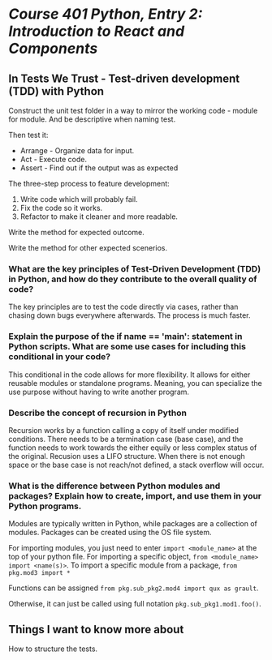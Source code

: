 # *Course 401 Python, Entry 2: Introduction to React and Components*

## In Tests We Trust - Test-driven development (TDD) with Python

Construct the unit test folder in a way to mirror the working code - module for module. And be descriptive when naming test.

Then test it:

+ Arrange - Organize data for input.
+ Act - Execute code.
+ Assert - Find out if the output was as expected

The three-step process to feature development:

1. Write code which will probably fail.
2. Fix the code so it works.
3. Refactor to make it cleaner and more readable.

Write the method for expected outcome.

Write the method for other expected scenerios.

### What are the key principles of Test-Driven Development (TDD) in Python, and how do they contribute to the overall quality of code?

The key principles are to test the code directly via cases, rather than chasing down bugs everywhere afterwards. The process is much faster.

### Explain the purpose of the if __name__ == '__main__': statement in Python scripts. What are some use cases for including this conditional in your code?

This conditional in the code allows for more flexibility. It allows for either reusable modules or standalone programs. Meaning, you can specialize the use purpose without having to write another program.

### Describe the concept of recursion in Python

Recursion works by a function calling a copy of itself under modified conditions. There needs to be a termination case (base case), and the function needs to work towards the either equily or less complex status of the original. Recusion uses a LIFO structure. When there is not enough space or the base case is not reach/not defined, a stack overflow will occur.

### What is the difference between Python modules and packages? Explain how to create, import, and use them in your Python programs.

Modules are typically written in Python, while packages are a collection of modules. Packages can be created using the OS file system.

For importing modules, you just need to enter ```import <module_name>``` at the top of your python file. For importing a specific object, ```from <module_name> import <name(s)>```. To import a specific module from a package, ```from pkg.mod3 import *```

Functions can be assigned ```from pkg.sub_pkg2.mod4 import qux as grault```.

Otherwise, it can just be called using full notation ```pkg.sub_pkg1.mod1.foo()```.

## Things I want to know more about

How to structure the tests.
